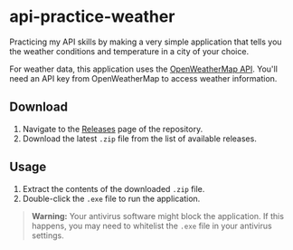 # api-practice-weather
Practicing my API skills by making a very simple application that tells you the weather conditions and temperature in a city of your choice.

For weather data, this application uses the [OpenWeatherMap API](https://openweathermap.org/). You'll need an API key from OpenWeatherMap to access weather information.

## Download

1. Navigate to the [Releases](https://github.com/basicallycommits/api-practice-weather/releases) page of the repository.
2. Download the latest `.zip` file from the list of available releases.

## Usage

1. Extract the contents of the downloaded `.zip` file.
2. Double-click the `.exe` file to run the application.

> **Warning:** Your antivirus software might block the application. If this happens, you may need to whitelist the `.exe` file in your antivirus settings.

